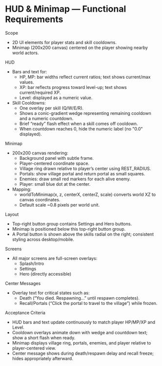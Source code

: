 # HUD & Minimap — Functional Requirements

Scope
- 2D UI elements for player stats and skill cooldowns.
- Minimap (200x200 canvas) centered on the player showing nearby world actors.

HUD
- Bars and text for:
  - HP, MP: bar widths reflect current ratios; text shows current/max values.
  - XP: bar reflects progress toward level-up; text shows current/required XP.
  - Level: displayed as a numeric value.
- Skill Cooldowns:
  - One overlay per skill (Q/W/E/R).
  - Shows a conic-gradient wedge representing remaining cooldown and a numeric countdown.
  - Brief “ready” flash effect when a skill comes off cooldown.
  - When countdown reaches 0, hide the numeric label (no "0.0" displayed).

Minimap
- 200x200 canvas rendering:
  - Background panel with subtle frame.
  - Player-centered coordinate space.
  - Village ring drawn relative to player’s center using REST_RADIUS.
  - Portals: show village portal and return portal as small squares.
  - Enemies: draw small red markers for each alive enemy.
  - Player: small blue dot at the center.
- Mapping:
  - worldToMinimap(x, z, centerX, centerZ, scale) converts world XZ to canvas coordinates.
  - Default scale ~0.8 pixels per world unit.

Layout
- Top-right button group contains Settings and Hero buttons.
- Minimap is positioned below this top-right button group.
- A Portal button is shown above the skills radial on the right; consistent styling across desktop/mobile.

Screens
- All major screens are full-screen overlays:
  - Splash/Intro
  - Settings
  - Hero (directly accessible)

Center Messages
- Overlay text for critical states such as:
  - Death (“You died. Respawning…” until respawn completes).
  - Recall/Portals (“Click the portal to travel to the village”) while frozen.

Acceptance Criteria
- HUD bars and text update continuously to match player HP/MP/XP and Level.
- Cooldown overlays animate down with wedge and countdown text; show a short flash when ready.
- Minimap displays village ring, portals, enemies, and player relative to player-centered view.
- Center message shows during death/respawn delay and recall freeze; hides appropriately afterward.
